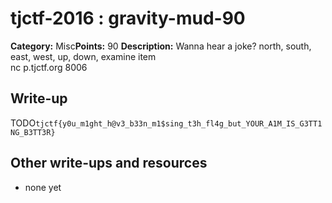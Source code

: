 # tjctf-2016 : gravity-mud-90

**Category:** Misc**Points:** 90
**Description:** Wanna hear a joke? north, south, east, west, up, down, examine item<br/>nc p.tjctf.org 8006

## Write-up

TODO`tjctf{y0u_m1ght_h@v3_b33n_m1$sing_t3h_fl4g_but_YOUR_A1M_IS_G3TT1NG_B3TT3R}`

## Other write-ups and resources

* none yet